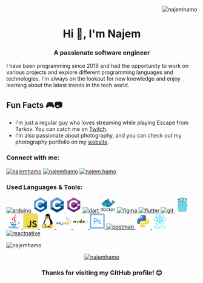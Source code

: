 
<p align="right"> <img src="https://komarev.com/ghpvc/?username=najemhamo&label=Profile%20views&color=0e75b6&style=flat" alt="najemhamo" /> </p>

<h1 align="center">Hi 👋, I'm Najem</h1>
<h3 align="center">A passionate software engineer</h3>

I have been programming since 2018 and had the opportunity to work on various projects and explore different programming languages and technologies. I'm always on the lookout for new knowledge and enjoy learning about the latest trends in the tech world.

## Fun Facts 🎮📷

- I'm just a regular guy who loves streaming while playing Escape from Tarkov. You can catch me on [Twitch](https://www.twitch.tv/najemtv).
- I'm also passionate about photography, and you can check out my photography portfolio on my [website](https://www.najemedia.com).


<h3 align="left">Connect with me:</h3>
<p align="left">
<a href="https://twitter.com/najemhamo" target="blank"><img align="center" src="https://raw.githubusercontent.com/rahuldkjain/github-profile-readme-generator/master/src/images/icons/Social/twitter.svg" alt="najemhamo" height="30" width="40" /></a>
<a href="https://linkedin.com/in/najemhamo" target="blank"><img align="center" src="https://raw.githubusercontent.com/rahuldkjain/github-profile-readme-generator/master/src/images/icons/Social/linked-in-alt.svg" alt="najemhamo" height="30" width="40" /></a>
<a href="https://instagram.com/najem.hamo" target="blank"><img align="center" src="https://raw.githubusercontent.com/rahuldkjain/github-profile-readme-generator/master/src/images/icons/Social/instagram.svg" alt="najem.hamo" height="30" width="40" /></a>
</p>

<h3 align="left">Used Languages & Tools:</h3>
<p align="left"> <a href="https://www.arduino.cc/" target="_blank" rel="noreferrer"> <img src="https://cdn.worldvectorlogo.com/logos/arduino-1.svg" alt="arduino" width="40" height="40"/> </a> <a href="https://www.cprogramming.com/" target="_blank" rel="noreferrer"> <img src="https://raw.githubusercontent.com/devicons/devicon/master/icons/c/c-original.svg" alt="c" width="40" height="40"/> </a> <a href="https://www.w3schools.com/cpp/" target="_blank" rel="noreferrer"> <img src="https://raw.githubusercontent.com/devicons/devicon/master/icons/cplusplus/cplusplus-original.svg" alt="cplusplus" width="40" height="40"/> </a> <a href="https://www.w3schools.com/cs/" target="_blank" rel="noreferrer"> <img src="https://raw.githubusercontent.com/devicons/devicon/master/icons/csharp/csharp-original.svg" alt="csharp" width="40" height="40"/> </a> <a href="https://dart.dev" target="_blank" rel="noreferrer"> <img src="https://www.vectorlogo.zone/logos/dartlang/dartlang-icon.svg" alt="dart" width="40" height="40"/> </a> <a href="https://www.docker.com/" target="_blank" rel="noreferrer"> <img src="https://raw.githubusercontent.com/devicons/devicon/master/icons/docker/docker-original-wordmark.svg" alt="docker" width="40" height="40"/> </a> <a href="https://www.figma.com/" target="_blank" rel="noreferrer"> <img src="https://www.vectorlogo.zone/logos/figma/figma-icon.svg" alt="figma" width="40" height="40"/> </a> <a href="https://flutter.dev" target="_blank" rel="noreferrer"> <img src="https://www.vectorlogo.zone/logos/flutterio/flutterio-icon.svg" alt="flutter" width="40" height="40"/> </a> <a href="https://git-scm.com/" target="_blank" rel="noreferrer"> <img src="https://www.vectorlogo.zone/logos/git-scm/git-scm-icon.svg" alt="git" width="40" height="40"/> </a> <a href="https://golang.org" target="_blank" rel="noreferrer"> <img src="https://raw.githubusercontent.com/devicons/devicon/master/icons/go/go-original.svg" alt="go" width="40" height="40"/> </a> <a href="https://www.java.com" target="_blank" rel="noreferrer"> <img src="https://raw.githubusercontent.com/devicons/devicon/master/icons/java/java-original.svg" alt="java" width="40" height="40"/> </a> <a href="https://developer.mozilla.org/en-US/docs/Web/JavaScript" target="_blank" rel="noreferrer"> <img src="https://raw.githubusercontent.com/devicons/devicon/master/icons/javascript/javascript-original.svg" alt="javascript" width="40" height="40"/> </a> <a href="https://www.linux.org/" target="_blank" rel="noreferrer"> <img src="https://raw.githubusercontent.com/devicons/devicon/master/icons/linux/linux-original.svg" alt="linux" width="40" height="40"/> </a> <a href="https://www.mysql.com/" target="_blank" rel="noreferrer"> <img src="https://raw.githubusercontent.com/devicons/devicon/master/icons/mysql/mysql-original-wordmark.svg" alt="mysql" width="40" height="40"/> </a> <a href="https://nodejs.org" target="_blank" rel="noreferrer"> <img src="https://raw.githubusercontent.com/devicons/devicon/master/icons/nodejs/nodejs-original-wordmark.svg" alt="nodejs" width="40" height="40"/> </a> <a href="https://www.photoshop.com/en" target="_blank" rel="noreferrer"> <img src="https://raw.githubusercontent.com/devicons/devicon/master/icons/photoshop/photoshop-line.svg" alt="photoshop" width="40" height="40"/> </a> <a href="https://postman.com" target="_blank" rel="noreferrer"> <img src="https://www.vectorlogo.zone/logos/getpostman/getpostman-icon.svg" alt="postman" width="40" height="40"/> </a> <a href="https://www.python.org" target="_blank" rel="noreferrer"> <img src="https://raw.githubusercontent.com/devicons/devicon/master/icons/python/python-original.svg" alt="python" width="40" height="40"/> </a> <a href="https://reactjs.org/" target="_blank" rel="noreferrer"> <img src="https://raw.githubusercontent.com/devicons/devicon/master/icons/react/react-original-wordmark.svg" alt="react" width="40" height="40"/> </a> <a href="https://reactnative.dev/" target="_blank" rel="noreferrer"> <img src="https://reactnative.dev/img/header_logo.svg" alt="reactnative" width="40" height="40"/> </a> </p>



<p><img align="center" src="https://github-readme-stats.vercel.app/api/top-langs?username=najemhamo&show_icons=true&locale=en&layout=compact" alt="najemhamo" /></p>



<p align="center"> <a href="https://github.com/ryo-ma/github-profile-trophy"><img src="https://github-profile-trophy.vercel.app/?username=najemhamo" alt="najemhamo" /></a> </p>


<h3 align="center">Thanks for visiting my GitHub profile! 😊</h3>

<!--
# Hi there, I'm [Najem Hamo] 👋

I'm a passionate software engineer who has been programming since 2018. I've had the opportunity to work on various projects and explore different programming languages and technologies. I'm always on the lookout for new knowledge and enjoy learning about the latest trends in the tech world.

## How to Reach Me 📫

You can connect with me through the following channels:

- [![Twitter](https://img.shields.io/twitter/follow/najemhamo?style=social)](https://twitter.com/najemhamo)
- [![LinkedIn](https://img.shields.io/badge/LinkedIn-MyProfile-blue)](https://www.linkedin.com/in/najemhamo/)
- [![Discord](https://img.shields.io/badge/Discord-YourDiscordTag-7289DA?logo=discord&logoColor=white)](discordapp.com/users/321700640541638657)
- [![Instagram](https://img.shields.io/badge/Instagram-PersonalAccount-E4405F?logo=instagram&logoColor=white)](https://www.instagram.com/najem.hamo/)
- [![Instagram](https://img.shields.io/badge/Instagram-PhotographyAccount-E4405F?logo=instagram&logoColor=white)](https://www.instagram.com/najemedia/)
- Email: najem.hamo@gmail.com

Feel free to reach out if you have any questions, want to collaborate on a project, or just want to chat!

## Fun Facts 🎮📷

- I'm just a regular guy who loves streaming while playing Escape from Tarkov. You can catch me on [Twitch](https://www.twitch.tv/najemtv).
- I'm also passionate about photography, and you can check out my photography portfolio on my [website](https://www.najemedia.com).

Thanks for visiting my GitHub profile! 😊

**najemhamo/najemhamo** is a ✨ _special_ ✨ repository because its `README.md` (this file) appears on your GitHub profile.

Here are some ideas to get you started:

- 🔭 I’m currently working on ...
- 🌱 I’m currently learning ...
- 👯 I’m looking to collaborate on ...
- 🤔 I’m looking for help with ...
- 💬 Ask me about ...
- 📫 How to reach me: ...
- 😄 Pronouns: ...
- ⚡ Fun fact: ...
<p align="left"> <a href="https://twitter.com/najemhamo" target="blank"><img src="https://img.shields.io/twitter/follow/najemhamo?logo=twitter&style=for-the-badge" alt="najemhamo" /></a> </p> 
<p><img align="center" src="https://github-readme-streak-stats.herokuapp.com/?user=najemhamo&" alt="najemhamo" /></p>
<p>&nbsp;<img align="center" src="https://github-readme-stats.vercel.app/api?username=najemhamo&show_icons=true&locale=en" alt="najemhamo" /></p>
-->
